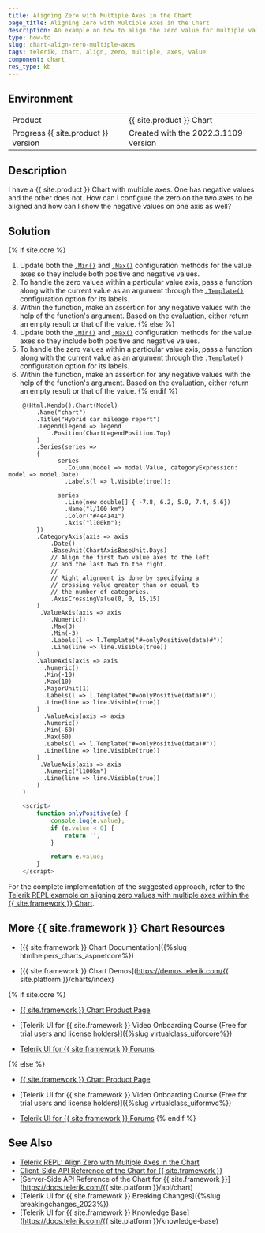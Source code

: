 ```yaml
---
title: Aligning Zero with Multiple Axes in the Chart
page_title: Aligning Zero with Multiple Axes in the Chart
description: An example on how to align the zero value for multiple value axes in the {{ site.product }} Chart.
type: how-to
slug: chart-align-zero-multiple-axes
tags: telerik, chart, align, zero, multiple, axes, value
component: chart
res_type: kb
---
```



## Environment

<table>
 <tr>
  <td>Product</td>
  <td>{{ site.product }} Chart</td>
 </tr>
 <tr>
  <td>Progress {{ site.product }} version</td>
  <td>Created with the 2022.3.1109 version</td>
 </tr>
</table>

## Description

I have a {{ site.product }} Chart with multiple axes. One has negative values and the other does not. How can I configure the zero on the two axes to be aligned and how can I show the negative values on one axis as well?

## Solution

{% if site.core %}
1. Update both the [`.Min()`](https://docs.telerik.com/aspnet-core/api/kendo.mvc.ui.fluent/chartvalueaxisbuilder?#minsystemdouble) and [`.Max()`](https://docs.telerik.com/aspnet-core/api/kendo.mvc.ui.fluent/chartvalueaxisbuilder?#maxsystemdouble) configuration methods for the value axes so they include both positive and negative values.
1. To handle the zero values within a particular value axis, pass a function along with the current value as an argument through the [`.Template()`](https://docs.telerik.com/aspnet-core/api/kendo.mvc.ui.fluent/chartvalueaxislabelssettingsbuilder?#templatesystemstring) configuration option for its labels.
1. Within the function, make an assertion for any negative values with the help of the function's argument. Based on the evaluation, either return an empty result or that of the value.
{% else %}
1. Update both the [`.Min()`](https://docs.telerik.com/aspnet-mvc/api/kendo.mvc.ui.fluent/chartnumericaxisbuilder#minsystemdouble) and [`.Max()`](https://docs.telerik.com/aspnet-mvc/api/kendo.mvc.ui.fluent/chartnumericaxisbuilder#maxsystemdouble) configuration methods for the value axes so they include both positive and negative values.
1. To handle the zero values within a particular value axis, pass a function along with the current value as an argument through the [`.Template()`](https://docs.telerik.com/aspnet-mvc/api/kendo.mvc.ui.fluent/chartaxislabelsbuilder#templatesystemstring) configuration option for its labels.
1. Within the function, make an assertion for any negative values with the help of the function's argument. Based on the evaluation, either return an empty result or that of the value.
{% endif %}


```Index.cshtml   
    @(Html.Kendo().Chart(Model)
        .Name("chart")
        .Title("Hybrid car mileage report")
        .Legend(legend => legend
            .Position(ChartLegendPosition.Top)
        )
        .Series(series =>
        {
              series
                .Column(model => model.Value, categoryExpression: model => model.Date)
                .Labels(l => l.Visible(true));

              series
                .Line(new double[] { -7.8, 6.2, 5.9, 7.4, 5.6})
                .Name("l/100 km")
                .Color("#4e4141")
                .Axis("l100km"); 
        })
        .CategoryAxis(axis => axis
            .Date()
            .BaseUnit(ChartAxisBaseUnit.Days)
            // Align the first two value axes to the left
            // and the last two to the right.
            //
            // Right alignment is done by specifying a
            // crossing value greater than or equal to
            // the number of categories.
            .AxisCrossingValue(0, 0, 15,15)
        )
         .ValueAxis(axis => axis
            .Numeric()
            .Max(3)
            .Min(-3)
            .Labels(l => l.Template("#=onlyPositive(data)#"))
            .Line(line => line.Visible(true))
        )
        .ValueAxis(axis => axis
          .Numeric()
          .Min(-10)
          .Max(10)
          .MajorUnit(1)
          .Labels(l => l.Template("#=onlyPositive(data)#"))
          .Line(line => line.Visible(true))
        )
          .ValueAxis(axis => axis
          .Numeric()
          .Min(-60)
          .Max(60)
          .Labels(l => l.Template("#=onlyPositive(data)#"))
          .Line(line => line.Visible(true))
        )
         .ValueAxis(axis => axis
          .Numeric("l100km")
          .Line(line => line.Visible(true))
        )
    )
```
```Script.js
    <script>
        function onlyPositive(e) {
            console.log(e.value);
            if (e.value < 0) {
                return '';
            }

            return e.value;
        }
    </script>
```

For the complete implementation of the suggested approach, refer to the [Telerik REPL example on aligning zero values with multiple axes within the {{ site.framework }} Chart](https://netcorerepl.telerik.com/QcvbQlbq50VLHjf500).

## More {{ site.framework }} Chart Resources

* [{{ site.framework }} Chart Documentation]({%slug htmlhelpers_charts_aspnetcore%})

* [{{ site.framework }} Chart Demos](https://demos.telerik.com/{{ site.platform }}/charts/index)

{% if site.core %}
* [{{ site.framework }} Chart Product Page](https://www.telerik.com/aspnet-core-ui/charts)

* [Telerik UI for {{ site.framework }} Video Onboarding Course (Free for trial users and license holders)]({%slug virtualclass_uiforcore%})

* [Telerik UI for {{ site.framework }} Forums](https://www.telerik.com/forums/aspnet-core-ui)

{% else %}
* [{{ site.framework }} Chart Product Page](https://www.telerik.com/aspnet-mvc/charts)

* [Telerik UI for {{ site.framework }} Video Onboarding Course (Free for trial users and license holders)]({%slug virtualclass_uiformvc%})

* [Telerik UI for {{ site.framework }} Forums](https://www.telerik.com/forums/aspnet-mvc)
{% endif %}

## See Also

* [Telerik REPL: Align Zero with Multiple Axes in the Chart](https://netcorerepl.telerik.com/QcvbQlbq50VLHjf500)
* [Client-Side API Reference of the Chart for {{ site.framework }}](https://docs.telerik.com/kendo-ui/api/javascript/ui/chart)
* [Server-Side API Reference of the Chart for {{ site.framework }}](https://docs.telerik.com/{{ site.platform }}/api/chart)
* [Telerik UI for {{ site.framework }} Breaking Changes]({%slug breakingchanges_2023%})
* [Telerik UI for {{ site.framework }} Knowledge Base](https://docs.telerik.com/{{ site.platform }}/knowledge-base)
